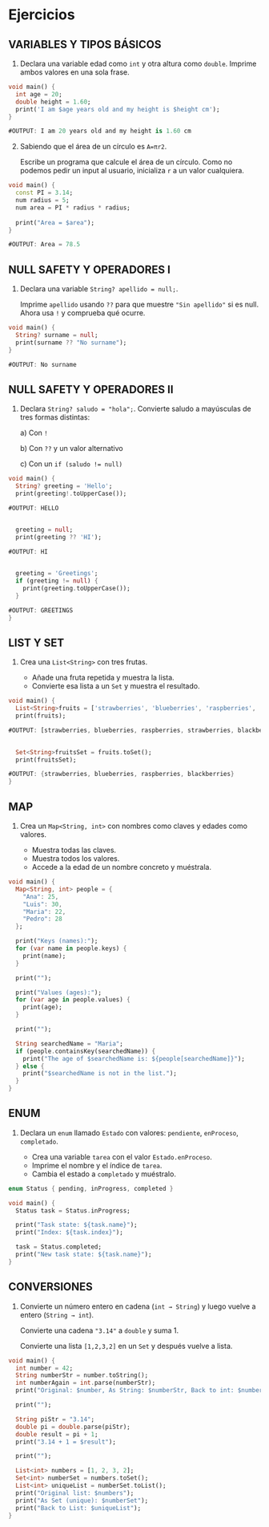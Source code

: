 # Ejercicios

## VARIABLES Y TIPOS BÁSICOS

1) Declara una variable edad como `int` y otra altura como `double`. Imprime ambos valores en una sola frase.

```dart
void main() {
  int age = 20;
  double height = 1.60;
  print('I am $age years old and my height is $height cm');
}

#OUTPUT: I am 20 years old and my height is 1.60 cm
```

2) Sabiendo que el área de un círculo es `A=πr2`.

    Escribe un programa que calcule el área de un círculo. Como no podemos pedir un input al usuario, inicializa `r` a un valor cualquiera. 

```dart
void main() {
  const PI = 3.14;
  num radius = 5;
  num area = PI * radius * radius;
  
  print("Area = $area");
}

#OUTPUT: Area = 78.5
```

## NULL SAFETY Y OPERADORES I

1) Declara una variable `String? apellido = null;`.

    Imprime `apellido` usando `??` para que muestre `"Sin apellido"` si es null. Ahora usa `!` y comprueba qué ocurre.

```dart
void main() {
  String? surname = null;
  print(surname ?? "No surname");
}

#OUTPUT: No surname
```

## NULL SAFETY Y OPERADORES II

1) Declara `String? saludo = "hola";`.
Convierte saludo a mayúsculas de tres formas distintas:
   
   a) Con `!`
   
   b) Con `??` y un valor alternativo
   
   c) Con un `if (saludo != null)`

```dart
void main() {
  String? greeting = 'Hello';
  print(greeting!.toUpperCase());

#OUTPUT: HELLO


  greeting = null;
  print(greeting ?? 'HI');

#OUTPUT: HI
  

  greeting = 'Greetings';
  if (greeting != null) {
    print(greeting.toUpperCase());
  }

#OUTPUT: GREETINGS
}
```

## LIST Y SET

1) Crea una `List<String>` con tres frutas.

    - Añade una fruta repetida y muestra la lista.
    - Convierte esa lista a un `Set` y muestra el resultado.

```dart
void main() {
  List<String>fruits = ['strawberries', 'blueberries', 'raspberries', 'strawberries', 'blackberries'];
  print(fruits);

#OUTPUT: [strawberries, blueberries, raspberries, strawberries, blackberries]
  

  Set<String>fruitsSet = fruits.toSet();
  print(fruitsSet);

#OUTPUT: {strawberries, blueberries, raspberries, blackberries}
}
```

## MAP

1) Crea un `Map<String, int>` con nombres como claves y edades como valores.

    - Muestra todas las claves.
    - Muestra todos los valores.
    - Accede a la edad de un nombre concreto y muéstrala.

```dart
void main() {
  Map<String, int> people = {
    "Ana": 25,
    "Luis": 30,
    "Maria": 22,
    "Pedro": 28
  };

  print("Keys (names):");
  for (var name in people.keys) {
    print(name);
  }

  print("");

  print("Values (ages):");
  for (var age in people.values) {
    print(age);
  }

  print("");

  String searchedName = "Maria";
  if (people.containsKey(searchedName)) {
    print("The age of $searchedName is: ${people[searchedName]}");
  } else {
    print("$searchedName is not in the list.");
  }
}
```

## ENUM

1) Declara un `enum` llamado `Estado` con valores: `pendiente`, `enProceso`, `completado`.

    - Crea una variable `tarea` con el valor `Estado.enProceso`.
    - Imprime el nombre y el índice de `tarea`.
    - Cambia el estado a `completado` y muéstralo.

```dart
enum Status { pending, inProgress, completed }

void main() {
  Status task = Status.inProgress;

  print("Task state: ${task.name}");
  print("Index: ${task.index}");

  task = Status.completed;
  print("New task state: ${task.name}");
}
```

## CONVERSIONES

1) Convierte un número entero en cadena (`int → String`) y luego vuelve a entero (`String → int`).

    Convierte una cadena `"3.14"` a `double` y suma 1.

    Convierte una lista `[1,2,3,2]` en un `Set` y después vuelve a lista.

```dart
void main() {
  int number = 42;
  String numberStr = number.toString();
  int numberAgain = int.parse(numberStr);
  print("Original: $number, As String: $numberStr, Back to int: $numberAgain");

  print("");

  String piStr = "3.14";
  double pi = double.parse(piStr);
  double result = pi + 1;
  print("3.14 + 1 = $result");

  print("");

  List<int> numbers = [1, 2, 3, 2];
  Set<int> numberSet = numbers.toSet();
  List<int> uniqueList = numberSet.toList();
  print("Original list: $numbers");
  print("As Set (unique): $numberSet");
  print("Back to List: $uniqueList");
}
```